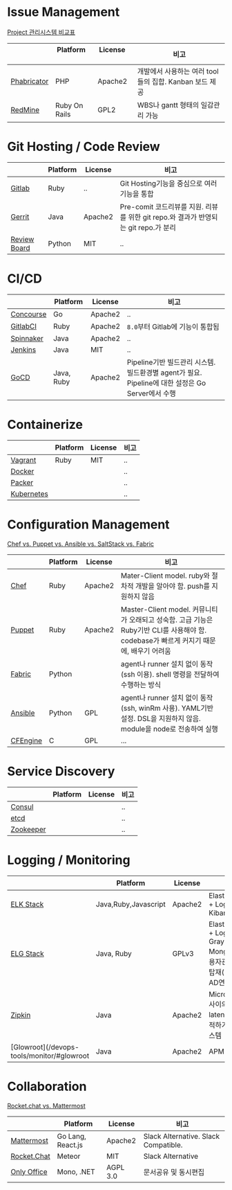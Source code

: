 # Issue Management

<a href="https://en.wikipedia.org/wiki/Comparison_of_issue-tracking_systems" target="_blank">Project 관리시스템 비교표</a>

|                                                           | Platform      | License        | 비고 |
|---                                                        |---            |---             |---  |
| [Phabricator](/devops-tools/issue-management/#phabricator) | PHP           | Apache2        | 개발에서 사용하는 여러 tool들의 집합. Kanban 보드 제공 |
| [RedMine](/devops-tools/issue-management/#redmine)         | Ruby On Rails | GPL2           | WBS나 gantt 형태의 일감관리 가능 |


# Git Hosting / Code Review

|                                                           | Platform      | License        | 비고 |
|---                                                        |---            |---             |---  |
| [Gitlab](/devops-tools/git-hosting/#gitlab)                | Ruby          | ..             | Git Hosting기능을 중심으로 여러 기능을 통합 |
| [Gerrit](/devops-tools/git-hosting/#gerrit)                | Java          | Apache2        | Pre-comit 코드리뷰를 지원. 리뷰를 위한 git repo.와 결과가 반영되는 git repo.가 분리 |
| [Review Board](/devops-tools/git-hosting/#review-board)    | Python        | MIT            | .. |

# CI/CD

|             | Platform      | License        | 비고 |
|---          |---            |---             |---  |
| [Concourse](/devops-tools/ci-cd/#concourse)   | Go            | Apache2        | .. |
| [GitlabCI](/devops-tools/ci-cd/#gitlabci)     | Ruby          | Apache2        | `8.0`부터 Gitlab에 기능이 통합됨 |
| [Spinnaker](/devops-tools/ci-cd/#spinnaker)   | Java          | Apache2        | .. |
| [Jenkins](/devops-tools/ci-cd/#jenkins)       | Java          | MIT            | .. |
| [GoCD](/devops-tools/ci-cd/#gocd)             | Java, Ruby    | Apache2        | Pipeline기반 빌드관리 시스템. 빌드환경별 agent가 필요. Pipeline에 대한 설정은 Go Server에서 수행 |


# Containerize
|                                                   | Platform      | License        | 비고 |
|---                                                |---            |---             |---  |
| [Vagrant](/devops-tools/containerize/#vagrant)        | Ruby          | MIT            | .. |
| [Docker](/devops-tools/containerize/#docker)          |               |                | .. |
| [Packer](/devops-tools/containerize/#packer)          |               |                | .. |
| [Kubernetes](/devops-tools/containerize/#kubernetes)  |               |                | .. |



# Configuration Management
<a href="http://blog.takipi.com/deployment-management-tools-chef-vs-puppet-vs-ansible-vs-saltstack-vs-fabric/" target="_">Chef vs. Puppet vs. Ansible vs. SaltStack vs. Fabric</a>

|                                                             | Platform      | License        | 비고 |
|---                                                          |---            |---             |---  |
| [Chef](/devops-tools/configuration-management/#chef)         | Ruby          | Apache2        | Mater-Client model. ruby와 절차적 개발을 알아야 함. push를 지원하지 않음|
| [Puppet](/devops-tools/configuration-management/#puppet)     | Ruby          | Apache2        | Master-Client model. 커뮤니티가 오래되고 성숙함. 고급 기능은 Ruby기반 CLI를 사용해야 함. codebase가 빠르게 커지기 때문에, 배우기 어려움 |
| [Fabric](/devops-tools/configuration-management/#fabric)     | Python        |     | agent나 runner 설치 없이 동작(ssh 이용). shell 명령을 전달하여 수행하는 방식 |
| [Ansible](/devops-tools/configuration-management/#ansible)   | Python        | GPL            | agent나 runner 설치 없이 동작(ssh, winRm 사용). YAML기반 설정. DSL을 지원하지 않음. module을 node로 전송하여 실행 |
| [CFEngine](/devops-tools/configuration-management/#cfengine) | C             | GPL            | ... |

# Service Discovery

|                                                         | Platform      | License        | 비고 |
|---                                                      |---            |---             |---  |
| [Consul](/devops-tools/service-discovery/#consul)        |               |                | .. |
| [etcd](/devops-tools/service-discovery/#etcd)            |               |                | .. |
| [Zookeeper](/devops-tools/service-discovery/#zookeeper)  |               |                | .. |


# Logging / Monitoring
|                                              | Platform             | License        | 비고 |
|---                                           |---                   |---             |---  |
| [ELK Stack](/devops-tools/monitor/#elk-stack) | Java,Ruby,Javascript | Apache2        | ElasticSearch + LogStash + Kibana   |
| [ELG Stack](/devops-tools/monitor/#elg-stack) | Java, Ruby           | GPLv3          | ElasticSearch + LogStash + GrayLog2 + MongoDb. 사용자관리기능 탑재(LDAP, AD연결 가능) |
| [Zipkin](/devops-tools/monitor/#zipkin)       | Java                 | Apache2        | Microservice 사이의 latency를 추적하기 위한 시스템 |
| [Glowroot](/devops-tools/monitor/#glowroot    | Java                 | Apache2        | APM tool |

# Collaboration

<a href="https://stackshare.io/stackups/lets-chat-vs-rocketchat-vs-mattermost" target="_blank">Rocket.chat vs. Mattermost</a>

|                                                         | Platform          | License        | 비고 |
|---                                                      |---                |---             |---  |
| [Mattermost](/devops-tools/collaboration/#mattermost)    | Go Lang, React.js | Apache2        | Slack Alternative. Slack Compatible.|
| [Rocket.Chat](/devops-tools/collaboration/#rocketchat)   | Meteor            | MIT            | Slack Alternative |
| [Only Office](/devops-tools/collaboration/#only-office)  | Mono, .NET        | AGPL 3.0       | 문서공유 및 동시편집  |

